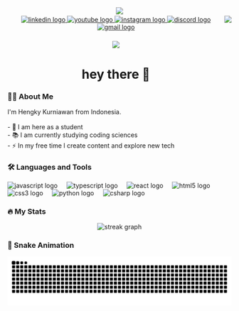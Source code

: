 <div align="center">
  <img height="150" src="https://media.giphy.com/media/M9gbBd9nbDrOTu1Mqx/giphy.gif" />
</div>

<img align="right" height="150" src="https://th.bing.com/th/id/R.510b21e0dadef2a52c4a7b1b33dae81f?rik=lMrs2sysyVhmFQ&riu=http%3a%2f%2fwww.gambaranimasi.org%2fdata%2fmedia%2f1013%2fanimasi-bergerak-anak-laki-laki-0065.gif&ehk=qHIc3b24CKMFuTdEErHzsX2eCojhkUdy4YO0WiLPaNk%3d&risl=&pid=ImgRaw&r=0.gif" />



<div align="center">
  <a href="https://www.linkedin.com/in/Hengky%20Kurniawan" target="_blank">
    <img src="https://img.shields.io/static/v1?message=LinkedIn&logo=linkedin&label=&color=0077B5&logoColor=white&labelColor=&style=for-the-badge" height="25" alt="linkedin logo" />
  </a>
  <a href="https://www.youtube.com/@hengkykurniawan6900" target="_blank">
    <img src="https://img.shields.io/static/v1?message=Youtube&logo=youtube&label=&color=FF0000&logoColor=white&labelColor=&style=for-the-badge" height="25" alt="youtube logo" />
  </a>
  <a href="https://www.instagram.com/_hengkyyyy16/" target="_blank">
    <img src="https://img.shields.io/static/v1?message=Instagram&logo=instagram&label=&color=E4405F&logoColor=white&labelColor=&style=for-the-badge" height="25" alt="instagram logo" />
  </a>
  <a href="https://discord.com/users/izanagi8919" target="_blank">
    <img src="https://img.shields.io/static/v1?message=Discord&logo=discord&label=&color=7289DA&logoColor=white&labelColor=&style=for-the-badge" height="25" alt="discord logo" />
  </a>
  <a href="mailto:hengkykurniawan219@gmail.com" target="_blank">
    <img src="https://img.shields.io/static/v1?message=Gmail&logo=gmail&label=&color=D14836&logoColor=white&labelColor=&style=for-the-badge" height="25" alt="gmail logo" />
  </a>
</div>

###

<div align="center">
  <img src="https://visitor-badge.laobi.icu/badge?page_id=hengkyyyy.hengkyyyy" />
</div>

###

<h1 align="center">hey there 👋</h1>

###

<h3 align="left">👨‍💻 About Me</h3>

<p align="left">
  I'm Hengky Kurniawan from Indonesia.<br><br>
  - 🔭 I am here as a student<br>
  - 📚 I am currently studying coding sciences<br>
  - ⚡ In my free time I create content and explore new tech
</p>

###

<h3 align="left">🛠 Languages and Tools</h3>

<div align="left">
  <img src="https://cdn.jsdelivr.net/gh/devicons/devicon/icons/javascript/javascript-original.svg" height="30" alt="javascript logo"  />
  <img width="12" />
  <img src="https://cdn.jsdelivr.net/gh/devicons/devicon/icons/typescript/typescript-original.svg" height="30" alt="typescript logo"  />
  <img width="12" />
  <img src="https://cdn.jsdelivr.net/gh/devicons/devicon/icons/react/react-original.svg" height="30" alt="react logo"  />
  <img width="12" />
  <img src="https://cdn.jsdelivr.net/gh/devicons/devicon/icons/html5/html5-original.svg" height="30" alt="html5 logo"  />
  <img width="12" />
  <img src="https://cdn.jsdelivr.net/gh/devicons/devicon/icons/css3/css3-original.svg" height="30" alt="css3 logo"  />
  <img width="12" />
  <img src="https://cdn.jsdelivr.net/gh/devicons/devicon/icons/python/python-original.svg" height="30" alt="python logo"  />
  <img width="12" />
  <img src="https://cdn.jsdelivr.net/gh/devicons/devicon/icons/csharp/csharp-original.svg" height="30" alt="csharp logo"  />
</div>

###

<h3 align="left">🔥 My Stats</h3>

<div align="center">
  <img src="https://streak-stats.demolab.com?user=KetoprakRebus&locale=en&mode=daily&theme=dark&hide_border=false&border_radius=5&order=3" height="220" alt="streak graph" />
</div>

###
### 🐍 Snake Animation

![GitHub Snake Light](https://raw.githubusercontent.com/KetoprakRebus/KetoprakRebus/output/snake.svg)

###
<picture>
  <source media="(prefers-color-scheme: dark)" srcset="https://raw.githubusercontent.com/KetoprakRebus/KetoprakRebus/output/snake-dark.svg" />
 
</picture>


